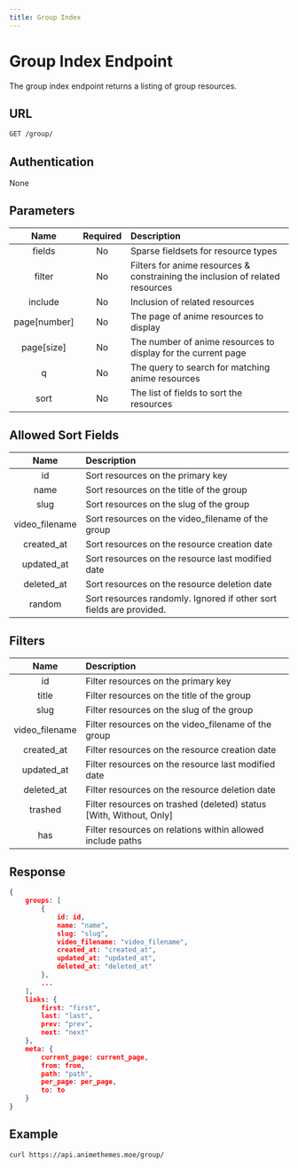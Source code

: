 ```yaml
---
title: Group Index
---
```


# Group Index Endpoint

The group index endpoint returns a listing of group resources.

## URL

```sh
GET /group/
```

## Authentication

None

## Parameters

| Name         | Required | Description                                                                   |
| :----------: | :------: | :---------------------------------------------------------------------------- |
| fields       | No       | Sparse fieldsets for resource types                                           |
| filter       | No       | Filters for anime resources & constraining the inclusion of related resources |
| include      | No       | Inclusion of related resources                                                |
| page[number] | No       | The page of anime resources to display                                        |
| page[size]   | No       | The number of anime resources to display for the current page                 |
| q            | No       | The query to search for matching anime resources                              |
| sort         | No       | The list of fields to sort the resources                                      |

## Allowed Sort Fields

|    Name           | Description                                                         |
| :---------------: | :------------------------------------------------------------------ |
| id                | Sort resources on the primary key                                   |
| name              | Sort resources on the title of the group                            |
| slug              | Sort resources on the slug of the group                             |
| video_filename    | Sort resources on the video_filename of the group                   |
| created_at        | Sort resources on the resource creation date                        |
| updated_at        | Sort resources on the resource last modified date                   |
| deleted_at        | Sort resources on the resource deletion date                        |
| random            | Sort resources randomly. Ignored if other sort fields are provided. |

## Filters

|    Name           | Description                                                        |
| :---------------: | :----------------------------------------------------------------- |
| id                | Filter resources on the primary key                                |
| title             | Filter resources on the title of the group                         |
| slug              | Filter resources on the slug of the group                          |
| video_filename    | Filter resources on the video_filename of the group                |
| created_at        | Filter resources on the resource creation date                     |
| updated_at        | Filter resources on the resource last modified date                |
| deleted_at        | Filter resources on the resource deletion date                     |
| trashed           | Filter resources on trashed (deleted) status [With, Without, Only] |
| has               | Filter resources on relations within allowed include paths         |

## Response

```json
{
    groups: [
        {
            id: id,
            name: "name",
            slug: "slug",
            video_filename: "video_filename",
            created_at: "created_at",
            updated_at: "updated_at",
            deleted_at: "deleted_at"
        },
        ...
    ],
    links: {
        first: "first",
        last: "last",
        prev: "prev",
        next: "next"
    },
    meta: {
        current_page: current_page,
        from: from,
        path: "path",
        per_page: per_page,
        to: to
    }
}
```

## Example

```bash
curl https://api.animethemes.moe/group/
```
